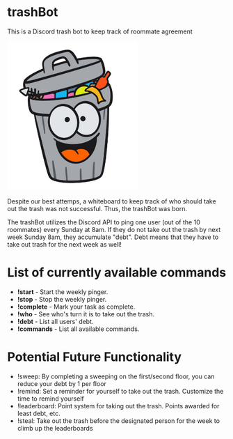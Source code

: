 # trashBot
This is a Discord trash bot to keep track of roommate agreement

<img src="https://github.com/SamuelWang05/trashBot/blob/main/trashBot_img.jpg" width="300" />

Despite our best attemps, a whiteboard to keep track of who should take out the trash was not successful. Thus, the trashBot was born.

The trashBot utilizes the Discord API to ping one user (out of the 10 roommates) every Sunday at 8am. If they do not take out the trash by next week Sunday 8am, they accumulate "debt". Debt means that they have to take out trash for the next week as well!

# List of currently available commands

- **!start** - Start the weekly pinger.
- **!stop** - Stop the weekly pinger.
- **!complete** - Mark your task as complete.
- **!who** - See who's turn it is to take out the trash.
- **!debt** - List all users' debt.
- **!commands** - List all available commands.

# Potential Future Functionality
- !sweep: By completing a sweeping on the first/second floor, you can reduce your debt by 1 per floor
- !remind: Set a reminder for yourself to take out the trash. Customize the time to remind yourself
- !leaderboard: Point system for taking out the trash. Points awarded for least debt, etc.
- !steal: Take out the trash before the designated person for the week to climb up the leaderboards

